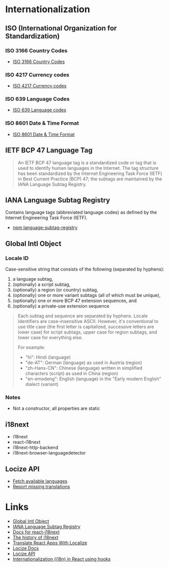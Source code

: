 # Internationalization

## ISO (International Organization for Standardization)

### ISO 3166 Country Codes

- [ISO 3166 Country Codes](https://www.iso.org/iso-3166-country-codes.html)

### ISO 4217 Currency codes

- [ISO 4217 Currency codes](https://www.iso.org/iso-4217-currency-codes.html)

### ISO 639 Language Codes

- [ISO 639 Language codes](https://www.iso.org/iso-639-language-codes.html)

### ISO 8601 Date & Time Format

- [ISO 8601 Date & Time Format](https://www.iso.org/iso-8601-date-and-time-format.html)

## IETF BCP 47 Language Tag
> An IETF BCP 47 language tag is a 
> standardized code or tag that is 
> used to identify human languages in 
> the Internet. The tag structure has 
> been standardized by the Internet 
> Engineering Task Force (IETF) in 
> Best Current Practice (BCP) 47; the 
> subtags are maintained by the IANA 
> Language Subtag Registry.

## IANA Language Subtag Registry
Contains language tags (abbreviated language codes) as defined by the Internet Engineering Task Force (IETF).
- [npm language-subtag-registry](https://www.npmjs.com/package/language-subtag-registry)

## Global Intl Object

### Locale ID
Case-sensitive string that consists of the following (separated by hyphens):

1. a language subtag,
2. (optionally) a script subtag,
3. (optionally) a region (or country) subtag,
4. (optionally) one or more variant subtags (all of which must be unique),
5. (optionally) one or more BCP 47 extension sequences, and
6. (optionally) a private-use extension sequence

> Each subtag and sequence are separated by hyphens. 
> Locale identifiers are case-insensitive ASCII. However, 
> it's conventional to use title case (the first letter 
> is capitalized, successive letters are lower case) for 
> script subtags, upper case for region subtags, and 
> lower case for everything else. 
> 
> For example:
> 
> - "hi": Hindi (language)
> - "de-AT": German (language) as used in Austria (region)
> - "zh-Hans-CN": Chinese (language) written in simplified characters (script) as used in China (region)
> - "en-emodeng": English (language) in the "Early modern English" dialect (variant)

### Notes
- Not a constructor, all properties are static

## i18next

- i18next
- react-i18next
- i18next-http-backend
- i18next-browser-languagedetector

## Locize API
- [Fetch available languages](https://docs.locize.com/integration/api#fetch-the-available-languages)
- [Report missing translations](https://docs.locize.com/integration/api#missing-translations)

# Links
- [Global Intl Object](https://developer.mozilla.org/en-US/docs/Web/JavaScript/Reference/Global_Objects/Intl)
- [IANA Language Subtag Registry](https://www.iana.org/assignments/language-subtag-registry/language-subtag-registry)
- [Docs for react-i18next](https://react.i18next.com/)
- [The history of i18next](https://www.i18next.com/misc/the-history-of-i18next)
- [Translate React Apps With Localize](https://help.localizejs.com/docs/react?utm_term=react%20internationalization&utm_campaign=IntegrationsCompetitors&utm_source=adwords&utm_medium=ppc&hsa_acc=6638313475&hsa_cam=19324393370&hsa_grp=144047416265&hsa_ad=642064858998&hsa_src=g&hsa_tgt=kwd-340526291674&hsa_kw=react%20internationalization&hsa_mt=p&hsa_net=adwords&hsa_ver=3&gad=1&gclid=Cj0KCQjwnMWkBhDLARIsAHBOftq1mQeu5B3s1caELg5qd2IXSNqHbm7F0Cec3H5kjZ4XTvmA1Nc4p10aAuUZEALw_wcB)
- [Locize Docs](https://docs.locize.com/)
- [Locize API](https://docs.locize.com/integration/api)
- [Internationalization (i18n) in React using hooks](https://levelup.gitconnected.com/internationalization-i18n-in-react-using-hooks-62e1262c2c51)
